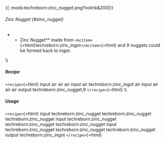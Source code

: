 {{ :mods:techreborn:zinc_nugget.png?nolink&200\|}}

###### Zinc Nugget {#zinc_nugget}

-   -   Zinc Nugget\*\* made from
        `<mcitem>`{=html}techreborn:zinc_ingot`</mcitem>`{=html} and 9
        nuggets could be formed back to ingot.

\\\\

##### Recipe

`<recipe>`{=html} input air air air input air techreborn:zinc_ingot air
input air air air output techreborn:zinc_nugget,9 `</recipe>`{=html}
\\\\

##### Usage

`<recipe>`{=html} input techreborn:zinc_nugget techreborn:zinc_nugget
techreborn:zinc_nugget input techreborn:zinc_nugget
techreborn:zinc_nugget techreborn:zinc_nugget input
techreborn:zinc_nugget techreborn:zinc_nugget techreborn:zinc_nugget
output techreborn:zinc_ingot `</recipe>`{=html}

